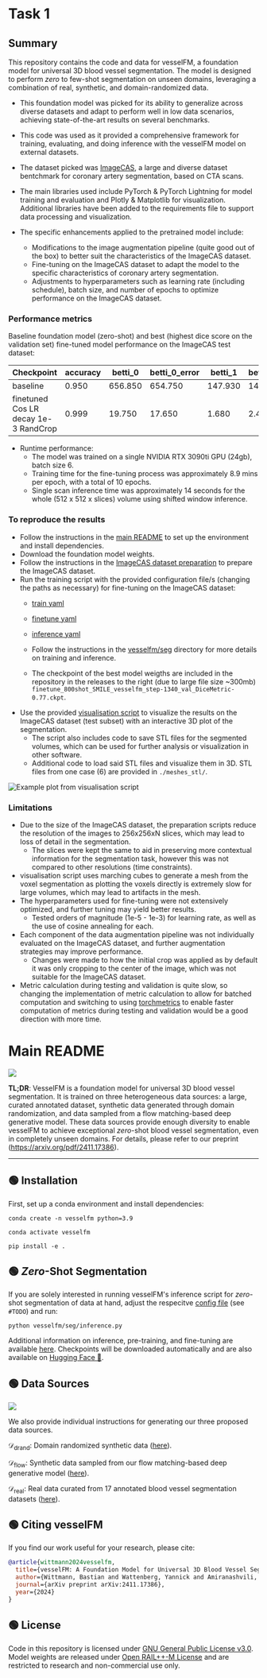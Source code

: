 # Task 1
## Summary
This repository contains the code and data for vesselFM, a foundation model for universal 3D blood vessel segmentation. The model is designed to perform *zero* to few-shot segmentation on unseen domains, leveraging a combination of real, synthetic, and domain-randomized data.

- This foundation model was picked for its ability to generalize across diverse datasets and adapt to perform well in low data scenarios, achieving state-of-the-art results on several benchmarks.
- This code was used as it provided a comprehensive framework for training, evaluating, and doing inference with the vesselFM model on external datasets.
- The dataset picked was [ImageCAS](https://www.kaggle.com/datasets/xiaoweixumedicalai/imagecas/data?select=Coronary_Segmentation_deep_learning), a large and diverse dataset bentchmark for coronary artery segmentation, based on CTA scans.
- The main libraries used include PyTorch & PyTorch Lightning for model training and evaluation and Plotly & Matplotlib for visualization. Additional libraries have been added to the requirements file to support data processing and visualization.

- The specific enhancements applied to the pretrained model include:
  - Modifications to the image augmentation pipeline (quite good out of the box) to better suit the characteristics of the ImageCAS dataset.
  - Fine-tuning on the ImageCAS dataset to adapt the model to the specific characteristics of coronary artery segmentation.
  - Adjustments to hyperparameters such as learning rate (including schedule), batch size, and number of epochs to optimize performance on the ImageCAS dataset.

### Performance metrics
Baseline foundation model (zero-shot) and best (highest dice score on the validation set) fine-tuned model performance on the ImageCAS test dataset:

| Checkpoint                       | accuracy | betti_0 | betti_0_error | betti_1 | betti_1_error | betti_2 | cldice | dice  | fpr   | jaccard_iou | loss  | pr_auc_ap | precision | recall_tpr_sensitivity | roc_auc | specificity |
|----------------------------------|----------|---------|---------------|---------|---------------|---------|--------|-------|-------|-------------|-------|-----------|-----------|------------------------|---------|-------------|
| baseline                         | 0.950    | 656.850 | 654.750       | 147.930 | 144.810       | 41.000  | 0.049  | 0.027 | 0.049 | 0.014       | 0.891 | 0.037     | 0.014     | 0.412                  | 0.887   | 0.951       |
| finetuned Cos LR decay 1e-3 RandCrop | 0.999    | 19.750  | 17.650        | 1.680   | 2.480         | 0.080   | 0.841  | 0.769 | 0.000 | 0.627       | 0.176 | 0.851     | 0.800     | 0.747                  | 0.997   | 1.000       |


- Runtime performance:
  - The model was trained on a single NVIDIA RTX 3090ti GPU (24gb), batch size 6.
  - Training time for the fine-tuning process was approximately 8.9 mins per epoch, with a total of 10 epochs.
  - Single scan inference time was approximately 14 seconds for the whole (512 x 512 x slices) volume using shifted window inference.

### To reproduce the results
- Follow the instructions in the [main README](README.md) to set up the environment and install dependencies.
- Download the foundation model weights.
- Follow the instructions in the [ImageCAS dataset preparation](ImageCASDataSetPrep.md) to prepare the ImageCAS dataset.
- Run the training script with the provided configuration file/s (changing the paths as necessary) for fine-tuning on the ImageCAS dataset:
  - [train yaml](./vesselfm/seg/configs/train.yaml)
  - [finetune yaml](./vesselfm/seg/configs/finetune.yaml)
  - [inference yaml](./vesselfm/seg/configs/inference.yaml)

  - Follow the instructions in the [vesselfm/seg](vesselfm/seg) directory for more details on training and inference.
  - The checkpoint of the best model weigths are included in the repository in the releases to the right (due to large file size ~300mb) `finetune_800shot_SMILE_vesselfm_step-1340_val_DiceMetric-0.77.ckpt`.
- Use the provided [visualisation script](visualise_ImageCAS.ipynb) to visualize the results on the ImageCAS dataset (test subset) with an interactive 3D plot of the segmentation.
  - The script also includes code to save STL files for the segmented volumes, which can be used for further analysis or visualization in other software.
  - Additional code to load said STL files and visualize them in 3D. STL files from one case (6) are provided in `./meshes_stl/`.

<!-- Visualisation script example plot image -->
![Example plot from visualisation script](VisualiseScreenshot.jpg)

### Limitations
- Due to the size of the ImageCAS dataset, the preparation scripts reduce the resolution of the images to 256x256xN slices, which may lead to loss of detail in the segmentation.
  - The slices were kept the same to aid in preserving more contextual information for the segmentation task, however this was not compared to other resolutions (time constraints).
- visualisation script uses marching cubes to generate a mesh from the voxel segmentation as plotting the voxels directly is extremely slow for large volumes, which may lead to artifacts in the mesh.
- The hyperparameters used for fine-tuning were not extensively optimized, and further tuning may yield better results.
  - Tested orders of magnitude (1e-5 - 1e-3) for learning rate, as well as the use of cosine annealing for each.
- Each component of the data augmentation pipeline was not individually evaluated on the ImageCAS dataset, and further augmentation strategies may improve performance.
  - Changes were made to how the initial crop was applied as by default it was only cropping to the center of the image, which was not suitable for the ImageCAS dataset.
- Metric calculation during testing and validation is quite slow, so changing the implementation of metric calculation to allow for batched computation and switching to using 
[torchmetrics](https://lightning.ai/docs/torchmetrics/stable/) to enable faster computation of metrics during testing and validation would be a good direction with more time.

# Main README

<img src="docs/vesselfm_banner.png">

**TL;DR**: VesselFM is a foundation model for universal 3D blood vessel segmentation. It is trained on three heterogeneous data sources: a large, curated annotated dataset, synthetic data generated through domain randomization, and data sampled from a flow matching-based deep generative model. These data sources provide enough diversity to enable vesselFM to achieve exceptional *zero*-shot blood vessel segmentation, even in completely unseen domains. For details, please refer to our preprint (https://arxiv.org/pdf/2411.17386).

---


## 🟢 Installation
First, set up a conda environment and install dependencies:

    conda create -n vesselfm python=3.9

    conda activate vesselfm

    pip install -e .


## 🟢 *Zero*-Shot Segmentation
If you are solely interested in running vesselFM's inference script for *zero*-shot segmentation of data at hand, adjust the respecitve [config file](vesselfm/seg/configs/inference.yaml) (see `#TODO`) and run:

    python vesselfm/seg/inference.py

Additional information on inference, pre-training, and fine-tuning are available [here](./vesselfm/seg). Checkpoints will be downloaded automatically and are also available on [Hugging Face 🤗](https://huggingface.co/bwittmann/vesselFM).


## 🟢 Data Sources
<img src="docs/data_sources.png">

We also provide individual instructions for generating our three proposed data sources.

$\mathcal{D}_\text{drand}$: Domain randomized synthetic data ([here](./vesselfm/d_drand)).

$\mathcal{D}_\text{flow}$: Synthetic data sampled from our flow matching-based deep generative model ([here](./vesselfm/d_flow)).

$\mathcal{D}_\text{real}$: Real data curated from 17 annotated blood vessel segmentation datasets ([here](./vesselfm/d_real)).


## 🟢 Citing vesselFM
If you find our work useful for your research, please cite:

```bibtex
@article{wittmann2024vesselfm,
  title={vesselFM: A Foundation Model for Universal 3D Blood Vessel Segmentation},
  author={Wittmann, Bastian and Wattenberg, Yannick and Amiranashvili, Tamaz and Shit, Suprosanna and Menze, Bjoern},
  journal={arXiv preprint arXiv:2411.17386},
  year={2024}
}
```

## 🟢 License
Code in this repository is licensed under [GNU General Public License v3.0](LICENSE). Model weights are released under [Open RAIL++-M License](https://huggingface.co/bwittmann/vesselFM/blob/main/LICENSE) and are restricted to research and non-commercial use only.